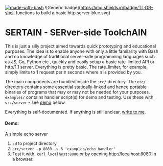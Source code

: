 [![made-with-bash](https://img.shields.io/badge/Made%20with-Bash-blue.svg)](https://www.gnu.org/software/bash/) ![Generic badge](https://img.shields.io/badge/TL;DR-shell functions to build a basic http server-blue.svg)

# SERTAIN - SERver-side ToolchAIN

This is just a silly project aimed towards quick prototyping and educational purposes. The idea is to enable anyone with only a little familarity with Bash and no knowledge of traditional server-side programming languages such as JS, Go, Python etc., quickly and easily setup a basic rate-limited API or http/1.1 server. Everything is pretty basic. The rate_limiter, for example, simply limits to 1 request per n seconds where n is provided by you.

The main components are bundled inside the `src/` directory. The `etc/` directory contains some essential statically-linked and hence portable binaries of programs that may or may not be needed for your purposes. `examples/` contains handler script(s) for demo and testing. Use these with `src/server` - see [demo](#demo) below.

Everything is self-documented. If anything is still unclear, [write to me](mailto:dey.somajit@gmail.com).

#### Demo:

A simple echo server

1. `cd` to project directory
2. `src/server -p 8080 -s 6 'examples/echo_handler' `
3. Test it with: `curl localhost:8080` or by opening http://localhost:8080 in a browser.

